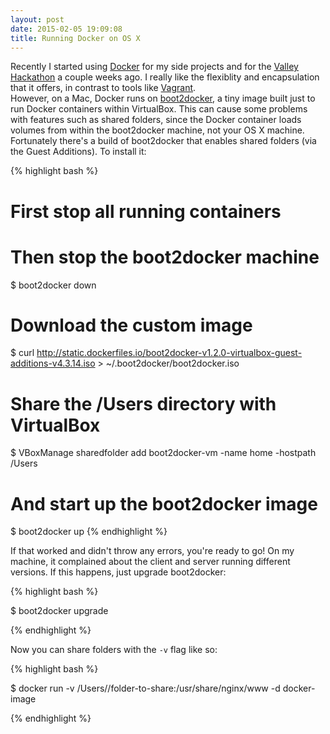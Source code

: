 ```yaml
---
layout: post
date: 2015-02-05 19:09:08
title: Running Docker on OS X
---
```


Recently I started using [Docker](https://www.docker.com/) for my side projects and for the [Valley Hackathon](http://valleyhackathon.com/) a couple weeks ago. I really like the flexiblity and encapsulation that it offers, in contrast to tools like [Vagrant](https://www.vagrantup.com/).  
However, on a Mac, Docker runs on [boot2docker](http://boot2docker.io/), a tiny image built just to run Docker containers within VirtualBox. This can cause some problems with features such as shared folders, since the Docker container loads volumes from within the boot2docker machine, not your OS X machine.  
Fortunately there's a build of boot2docker that enables shared folders (via the Guest Additions). To install it:

{% highlight bash %}
# First stop all running containers
# Then stop the boot2docker machine
$ boot2docker down

# Download the custom image
$ curl http://static.dockerfiles.io/boot2docker-v1.2.0-virtualbox-guest-additions-v4.3.14.iso > ~/.boot2docker/boot2docker.iso

# Share the /Users directory with VirtualBox
$ VBoxManage sharedfolder add boot2docker-vm -name home -hostpath /Users

# And start up the boot2docker image
$ boot2docker up
{% endhighlight %}

If that worked and didn't throw any errors, you're ready to go! On my machine, it complained about the client and server running different versions. If this happens, just upgrade boot2docker:

{% highlight bash %}

$ boot2docker upgrade

{% endhighlight %}

Now you can share folders with the `-v` flag like so:

{% highlight bash %}

$ docker run -v /Users/<username>/folder-to-share:/usr/share/nginx/www -d docker-image

{% endhighlight %}